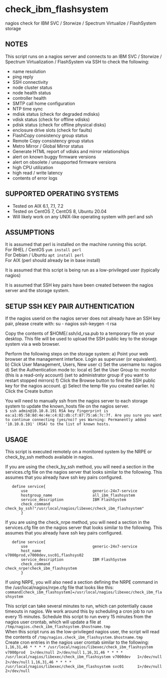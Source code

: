 # check_ibm_flashsystem
nagios check for IBM SVC / Storwize / Spectrum Virtualize / FlashSystem storage 

 NOTES
 -----
  This script runs on a nagios server and connects to an IBM SVC / Storwize / Spectrum Virtualization / FlashSystem via SSH to check the following:
  - name resolution
  - ping reply
  - SSH connectivity
  - node cluster status
  - node health status
  - controller health
  - SMTP call home configuration
  - NTP time sync
  - mdisk status (check for degraded mdisks)
  - vdisk status (check for offline vdisks)
  - pdisk status (check for offline physical disks)
  - enclosure drive slots (check for faults)
  - FlashCopy consistency group status
  - Remote Copy consistency group status
  - Metro Mirror / Global Mirror status
  - Generate HTML report of vdisks and mirror relationships
  - alert on known buggy firmware versions
  - alert on obsolete / unsupported firmware versions
  - high CPU utilization
  - high read / write latency
  - contents of error logs
  
  
 
 

 SUPPORTED OPERATING SYSTEMS
 ---------------------------
  - Tested on AIX 6.1, 7.1, 7.2
  - Tested on CentOS 7, CentOS 8, Ubuntu 20.04
  - Will likely work on any UNIX-like operating system with perl and ssh



 ASSUMPTIONS
 -----------
  It is assumed that perl is installed on the machine running this script.  
     For RHEL / CentOS     `yum install perl`  
     For Debian / Ubuntu   `apt install perl`  
     For AIX               (perl should already be in base install)  

  It is assumed that this script is being run as a low-privileged user (typically nagios)
  
  It is assumed that SSH key pairs have been created between the nagios server and the storage system.





 SETUP SSH KEY PAIR AUTHENTICATION
 ---------------------------------
   If the nagios userid on the nagios server does not already have an SSH key pair, please create with: 
         su - nagios
         ssh-keygen -t rsa

   
   Copy the contents of $HOME/.ssh/id_rsa.pub to a temporary file on your desktop.  This file will be used to upload the SSH public key to the storage system via a web browser.
   
   Perform the following steps on the storage system:
   a) Point your web browser at the management interface.  Login as superuser (or equivalent).
   b) Click User Management, Users, New user
   c) Set the username to: nagios
   d) Set the Authentication mode to: local
   e) Set the User Group to: monitor   (this is a read-only account) (set to administrator group if you want to restart stopped mirrors)
   f) Click the Browse button to find the SSH public key for the nagios account.
   g) Select the temp file you created earlier.
   h) Click the Create button
   
   You will need to manually ssh from the nagios server to each storage system to update the known_hosts file on the nagios server.  
      ```
      $ ssh admin@10.10.8.191
      RSA key fingerprint is ea:a1:05:58:8d:4e:4e:c4:82:db:cf:87:75:a6:7c:7f.
      Are you sure you want to continue connecting (yes/no)? yes
      Warning: Permanently added '10.10.8.191' (RSA) to the list of known hosts.
      ```
   


 USAGE 
 -----
  This script is executed remotely on a monitored system by the NRPE or check_by_ssh methods available in nagios.

  If you are using the check_by_ssh method, you will need a section in the services.cfg file on the nagios server that looks similar to the following.
  This assumes that you already have ssh key pairs configured.
    
       define service{
           use                             generic-24x7-service
           hostgroup_name                  all_ibm_flashsystem
           service_description             IBM FlashSystem
           check_command                   check_by_ssh!"/usr/local/nagios/libexec/check_ibm_flashsystem"
           }

  If you are using the check_nrpe method, you will need a section in the services.cfg file on the nagios server that looks similar to the following.
  This assumes that you already have ssh key pairs configured.
  
       define service{
           use                             generic-24x7-service
           host_name                       v7000prod,v7000dev,svc01,flashsys02
           service_description             IBM FlashSystem
           check_command                   check_nrpe!check_ibm_flashsystem
           }

  If using NRPE, you will also need a section defining the NRPE command in the /usr/local/nagios/nrpe.cfg file that looks like this:  
     `command[check_ibm_flashsystem]=/usr/local/nagios/libexec/check_ibm_flashsystem`

 This script can take several minutes to run, which can potentially cause timeouts in nagios.  We work around this by scheduling a cron job to run every 15 minutes.
 Schedule this script to run every 15 minutes from the nagios user crontab, which will update a file at `/tmp/nagios.check_ibm_flashsystem.$hostname.tmp`  
 When this script runs as the low-privileged nagios user, the script will read the contents of `/tmp/nagios.check_ibm_flashsystem.$hostname.tmp`  
 Create cron entries in the nagios user crontab similar to the following:  
     `1,16,31,46 * * * * /usr/local/nagios/libexec/check_ibm_flashsystem v7000prod  1>/dev/null 2>/dev/null`
     `1,16,31,46 * * * * /usr/local/nagios/libexec/check_ibm_flashsystem v7000dev   1>/dev/null 2>/dev/null`
     `1,16,31,46 * * * * /usr/local/nagios/libexec/check_ibm_flashsystem svc01      1>/dev/null 2>/dev/null`
     
  
